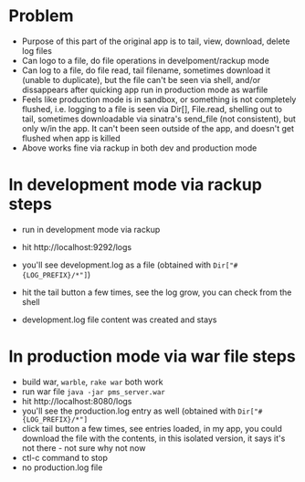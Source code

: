 # Problem
- Purpose of this part of the original app is to tail, view, download, delete log files
- Can logo to a file, do file operations in develpoment/rackup mode
- Can log to a file, do file read, tail filename, sometimes download it (unable to duplicate), but the file can't be seen via shell, and/or dissappears after quicking app run in production mode as warfile
- Feels like production mode is in sandbox, or something is not completely flushed, i.e. logging to a file is seen via Dir[], File.read, shelling out to tail, sometimes downloadable via sinatra's send_file (not consistent), but only w/in the app. It can't been seen outside of the app, and doesn't get flushed when app is killed
- Above works fine via rackup in both dev and production mode

# In development mode via rackup steps
- run in development mode via rackup
- hit http://localhost:9292/logs
- you'll see development.log as a file (obtained with ```Dir["#{LOG_PREFIX}/*"]```)

- hit the tail button a few times, see the log grow, you can check from the shell
- development.log file content was created and stays

# In production mode via war file steps
- build war, ```warble```, ```rake war``` both work
- run war file ```java -jar pms_server.war```
- hit http://localhost:8080/logs
- you'll see the production.log entry as well (obtained with ```Dir["#{LOG_PREFIX}/*"]```
- click tail button a few times, see entries loaded, in my app, you could download the file with the contents, in this isolated version, it says it's not there - not sure why not now
- ctl-c command to stop
- no production.log file



